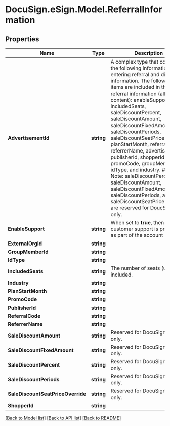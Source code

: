 # DocuSign.eSign.Model.ReferralInformation
## Properties

Name | Type | Description | Notes
------------ | ------------- | ------------- | -------------
**AdvertisementId** | **string** | A complex type that contains the following information for entering referral and discount information. The following items are included in the referral information (all string content): enableSupport, includedSeats, saleDiscountPercent, saleDiscountAmount, saleDiscountFixedAmount, saleDiscountPeriods, saleDiscountSeatPriceOverride, planStartMonth, referralCode, referrerName, advertisementId, publisherId, shopperId, promoCode, groupMemberId, idType, and industry.  ###### Note: saleDiscountPercent, saleDiscountAmount, saleDiscountFixedAmount, saleDiscountPeriods, and saleDiscountSeatPriceOverride are reserved for DoucSign use only.   | [optional] 
**EnableSupport** | **string** | When set to **true**, then customer support is provided as part of the account plan. | [optional] 
**ExternalOrgId** | **string** |  | [optional] 
**GroupMemberId** | **string** |  | [optional] 
**IdType** | **string** |  | [optional] 
**IncludedSeats** | **string** | The number of seats (users) included. | [optional] 
**Industry** | **string** |  | [optional] 
**PlanStartMonth** | **string** |  | [optional] 
**PromoCode** | **string** |  | [optional] 
**PublisherId** | **string** |  | [optional] 
**ReferralCode** | **string** |  | [optional] 
**ReferrerName** | **string** |  | [optional] 
**SaleDiscountAmount** | **string** | Reserved for DocuSign use only. | [optional] 
**SaleDiscountFixedAmount** | **string** | Reserved for DocuSign use only. | [optional] 
**SaleDiscountPercent** | **string** | Reserved for DocuSign use only. | [optional] 
**SaleDiscountPeriods** | **string** | Reserved for DocuSign use only. | [optional] 
**SaleDiscountSeatPriceOverride** | **string** | Reserved for DocuSign use only. | [optional] 
**ShopperId** | **string** |  | [optional] 

[[Back to Model list]](../README.md#documentation-for-models) [[Back to API list]](../README.md#documentation-for-api-endpoints) [[Back to README]](../README.md)

